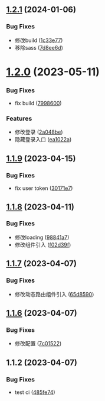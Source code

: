 ## [1.2.1](https://github.com/abner-forever/abner-blog/compare/v1.2.0...v1.2.1) (2024-01-06)


### Bug Fixes

* 修改build ([1c33e77](https://github.com/abner-forever/abner-blog/commit/1c33e77020cb57a212693b3718f998260ba449b0))
* 移除sass ([7d8ee6d](https://github.com/abner-forever/abner-blog/commit/7d8ee6dfbeaf314e89211ac0ac241ebd9f60b7df))

# [1.2.0](https://github.com/abner-forever/abner-blog/compare/v1.1.9...v1.2.0) (2023-05-11)


### Bug Fixes

* fix build ([7998600](https://github.com/abner-forever/abner-blog/commit/799860038a86c6518c50c86e98f5cbbb9dd04a8a))


### Features

* 修改登录 ([2a048be](https://github.com/abner-forever/abner-blog/commit/2a048be22843724113ce1f24e275d9e4305950d1))
* 隐藏登录入口 ([ea1022a](https://github.com/abner-forever/abner-blog/commit/ea1022a7842ce19e239c18673d43c62577d62387))

## [1.1.9](https://github.com/abner-forever/abner-blog/compare/v1.1.8...v1.1.9) (2023-04-15)


### Bug Fixes

* fix user token ([30171e7](https://github.com/abner-forever/abner-blog/commit/30171e703b5201d5a0e3e9c72e65ebf220413a8f))

## [1.1.8](https://github.com/abner-forever/abner-blog/compare/v1.1.7...v1.1.8) (2023-04-11)


### Bug Fixes

* 修改loading ([98841a7](https://github.com/abner-forever/abner-blog/commit/98841a721a6d14f46c1c486e56cbf059c033fb28))
* 修改组件引入 ([f02d39f](https://github.com/abner-forever/abner-blog/commit/f02d39fc2c9cf5e2f9bb5747ba29901fbfc031f8))

## [1.1.7](https://github.com/abner-forever/abner-blog/compare/v1.1.6...v1.1.7) (2023-04-07)


### Bug Fixes

* 修改动态路由组件引入 ([65d8590](https://github.com/abner-forever/abner-blog/commit/65d85905a2b49c4cb88440f453abea5016030441))

## [1.1.6](https://github.com/abner-forever/abner-blog/compare/v1.1.5...v1.1.6) (2023-04-07)


### Bug Fixes

* 修改配置 ([7c01522](https://github.com/abner-forever/abner-blog/commit/7c015221989d861e3c2d5a986b1006aa7f3b12e0))

## 1.1.2 (2023-04-07)


### Bug Fixes

* test ci ([485fe74](https://github.com/abner-forever/abner-blog/commit/485fe74727da2ccde7a29640cc4194f35da26205))
